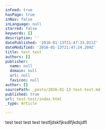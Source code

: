 ```yaml
---
inFeed: true
hasPage: true
inNav: false
inLanguage: null
starred: false
keywords: []
description: ''
datePublished: '2016-01-13T21:47:33.011Z'
dateModified: '2016-01-13T21:47:24.209Z'
title: test test
authors: []
publisher:
  name: null
  domain: null
  url: null
  favicon: null
author: []
sourcePath: _posts/2016-01-13-test-test.md
published: true
url: test-test/index.html
_type: Article

---
```

test test test test testfjdskfjksdlfjkdsjdfl